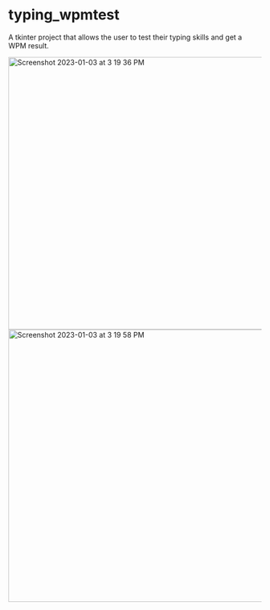 # typing_wpmtest
A tkinter project that allows the user to test their typing skills and get a WPM result.

<img width="541" alt="Screenshot 2023-01-03 at 3 19 36 PM" src="https://user-images.githubusercontent.com/51424392/210457620-c85b8b83-74d0-42ea-b477-2addc223b2a8.png">
<img width="541" alt="Screenshot 2023-01-03 at 3 19 58 PM" src="https://user-images.githubusercontent.com/51424392/210457625-cf33cb61-16ea-476a-a742-fb382c163105.png">
